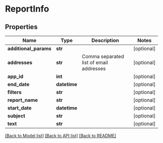 # ReportInfo

## Properties

| Name                  | Type         | Description                             | Notes      |
| --------------------- | ------------ | --------------------------------------- | ---------- |
| **additional_params** | **str**      |                                         | [optional] |
| **addresses**         | **str**      | Comma separated list of email addresses | [optional] |
| **app_id**            | **int**      |                                         | [optional] |
| **end_date**          | **datetime** |                                         | [optional] |
| **filters**           | **str**      |                                         | [optional] |
| **report_name**       | **str**      |                                         | [optional] |
| **start_date**        | **datetime** |                                         | [optional] |
| **subject**           | **str**      |                                         | [optional] |
| **text**              | **str**      |                                         | [optional] |

[[Back to Model list]](../README.md#documentation-for-models) [[Back to API list]](../README.md#documentation-for-api-endpoints) [[Back to README]](../README.md)
